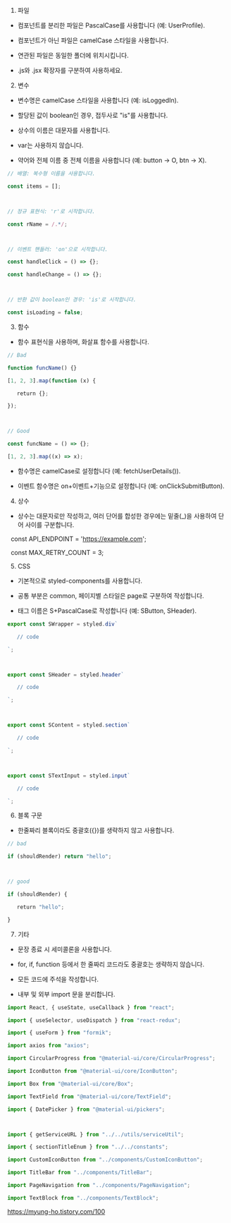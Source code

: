 1. 파일
- 컴포넌트를 분리한 파일은 PascalCase를 사용합니다 (예: UserProfile).

- 컴포넌트가 아닌 파일은 camelCase 스타일을 사용합니다.

- 연관된 파일은 동일한 폴더에 위치시킵니다.

- .js와 .jsx 확장자를 구분하여 사용하세요.
2. 변수
- 변수명은 camelCase 스타일을 사용합니다 (예: isLoggedIn).

- 할당된 값이 boolean인 경우, 접두사로 "is"를 사용합니다.

- 상수의 이름은 대문자를 사용합니다.

- var는 사용하지 않습니다.

- 약어와 전체 이름 중 전체 이름을 사용합니다 (예: button -> O, btn -> X).

```javascript
// 배열: 복수형 이름을 사용합니다.

const items = [];



// 정규 표현식: 'r'로 시작합니다.

const rName = /.*/;



// 이벤트 핸들러: 'on'으로 시작합니다.

const handleClick = () => {};

const handleChange = () => {};



// 반환 값이 boolean인 경우: 'is'로 시작합니다.

const isLoading = false;
```

3. 함수
- 함수 표현식을 사용하며, 화살표 함수를 사용합니다.

```javascript
// Bad

function funcName() {}

[1, 2, 3].map(function (x) {

   return {};

});



// Good

const funcName = () => {};

[1, 2, 3].map((x) => x);
```

- 함수명은 camelCase로 설정합니다 (예: fetchUserDetails()).

- 이벤트 함수명은 on+이벤트+기능으로 설정합니다 (예: onClickSubmitButton).
4. 상수
- 상수는 대문자로만 작성하고, 여러 단어를 합성한 경우에는 밑줄(\_)을 사용하여 단어 사이를 구분합니다.

  const API_ENDPOINT = 'https://example.com';

  const MAX_RETRY_COUNT = 3;

5. CSS
- 기본적으로 styled-components를 사용합니다.

- 공통 부분은 common, 페이지별 스타일은 page로 구분하여 작성합니다.

- 태그 이름은 S+PascalCase로 작성합니다 (예: SButton, SHeader).

```javascript
export const SWrapper = styled.div`

   // code

`;



export const SHeader = styled.header`

   // code

`;



export const SContent = styled.section`

   // code

`;



export const STextInput = styled.input`

   // code

`;
```

6. 블록 구문
- 한줄짜리 블록이라도 중괄호({})를 생략하지 않고 사용합니다.

```javascript
// bad

if (shouldRender) return "hello";



// good

if (shouldRender) {

   return "hello";

}
```

7. 기타
- 문장 종료 시 세미콜론을 사용합니다.

- for, if, function 등에서 한 줄짜리 코드라도 중괄호는 생략하지 않습니다.

- 모든 코드에 주석을 작성합니다.

- 내부 및 외부 import 문을 분리합니다.

```javascript
import React, { useState, useCallback } from "react";

import { useSelector, useDispatch } from "react-redux";

import { useForm } from "formik";

import axios from "axios";

import CircularProgress from "@material-ui/core/CircularProgress";

import IconButton from "@material-ui/core/IconButton";

import Box from "@material-ui/core/Box";

import TextField from "@material-ui/core/TextField";

import { DatePicker } from "@material-ui/pickers";



import { getServiceURL } from "../../utils/serviceUtil";

import { sectionTitleEnum } from "../../constants";

import CustomIconButton from "../components/CustomIconButton";

import TitleBar from "../components/TitleBar";

import PageNavigation from "../components/PageNavigation";

import TextBlock from "../components/TextBlock";
```

https://myung-ho.tistory.com/100
